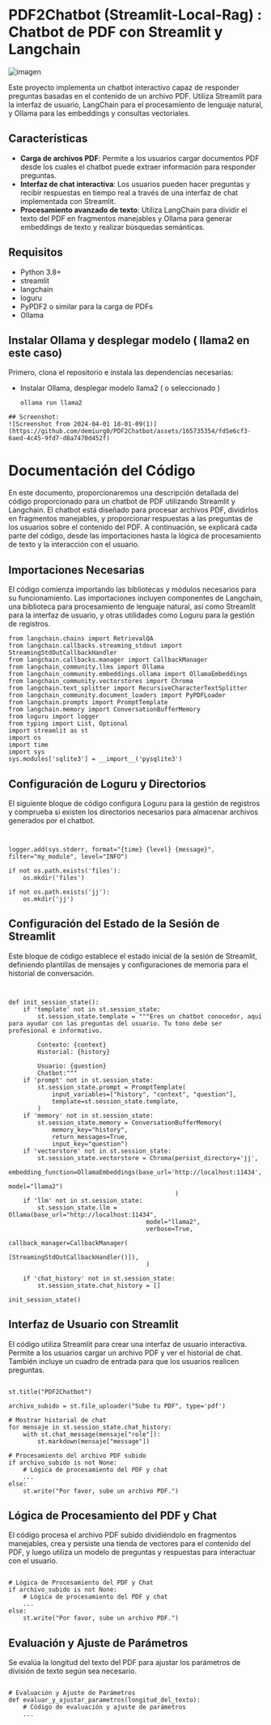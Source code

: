 # PDF2Chatbot (Streamlit-Local-Rag) : Chatbot de PDF con Streamlit y Langchain
![imagen](https://github.com/demiurg0/PDF2Chatbot/assets/165735354/ce9e90ce-69bc-4132-8c83-4f4e695c35e4)

Este proyecto implementa un chatbot interactivo capaz de responder preguntas basadas en el contenido de un archivo PDF. Utiliza Streamlit para la interfaz de usuario, LangChain para el procesamiento de lenguaje natural, y Ollama para las embeddings y consultas vectoriales.

## Características

- **Carga de archivos PDF**: Permite a los usuarios cargar documentos PDF desde los cuales el chatbot puede extraer información para responder preguntas.
- **Interfaz de chat interactiva**: Los usuarios pueden hacer preguntas y recibir respuestas en tiempo real a través de una interfaz de chat implementada con Streamlit.
- **Procesamiento avanzado de texto**: Utiliza LangChain para dividir el texto del PDF en fragmentos manejables y Ollama para generar embeddings de texto y realizar búsquedas semánticas.

## Requisitos

- Python 3.8+
- streamlit
- langchain
- loguru
- PyPDF2 o similar para la carga de PDFs
- Ollama

## Instalar Ollama y desplegar modelo ( llama2 en este caso)

Primero, clona el repositorio e instala las dependencias necesarias:

- Instalar Ollama, desplegar modelo llama2 ( o seleccionado )
  
  ```
  ollama run llama2

```
## Screenshot:
![Screenshot from 2024-04-01 18-01-09(1)](https://github.com/demiurg0/PDF2Chatbot/assets/165735354/fd5e6cf3-6aed-4c45-9fd7-d8a7470d452f)
```



# Documentación del Código

En este documento, proporcionaremos una descripción detallada del código proporcionado para un chatbot de PDF utilizando Streamlit y Langchain. El chatbot está diseñado para procesar archivos PDF, dividirlos en fragmentos manejables, y proporcionar respuestas a las preguntas de los usuarios sobre el contenido del PDF. A continuación, se explicará cada parte del código, desde las importaciones hasta la lógica de procesamiento de texto y la interacción con el usuario.

## Importaciones Necesarias

El código comienza importando las bibliotecas y módulos necesarios para su funcionamiento. Las importaciones incluyen componentes de Langchain, una biblioteca para procesamiento de lenguaje natural, así como Streamlit para la interfaz de usuario, y otras utilidades como Loguru para la gestión de registros.

```
from langchain.chains import RetrievalQA
from langchain.callbacks.streaming_stdout import StreamingStdOutCallbackHandler
from langchain.callbacks.manager import CallbackManager
from langchain_community.llms import Ollama
from langchain_community.embeddings.ollama import OllamaEmbeddings
from langchain_community.vectorstores import Chroma
from langchain.text_splitter import RecursiveCharacterTextSplitter
from langchain_community.document_loaders import PyPDFLoader
from langchain.prompts import PromptTemplate
from langchain.memory import ConversationBufferMemory
from loguru import logger
from typing import List, Optional
import streamlit as st
import os
import time
import sys
sys.modules['sqlite3'] = __import__('pysqlite3')
```

## Configuración de Loguru y Directorios

El siguiente bloque de código configura Loguru para la gestión de registros y comprueba si existen los directorios necesarios para almacenar archivos generados por el chatbot.

```


logger.add(sys.stderr, format="{time} {level} {message}", filter="my_module", level="INFO")

if not os.path.exists('files'):
    os.mkdir('files')

if not os.path.exists('jj'):
    os.mkdir('jj')
```

## Configuración del Estado de la Sesión de Streamlit

Este bloque de código establece el estado inicial de la sesión de Streamlit, definiendo plantillas de mensajes y configuraciones de memoria para el historial de conversación.

```


def init_session_state():
    if 'template' not in st.session_state:
        st.session_state.template = """Eres un chatbot conocedor, aquí para ayudar con las preguntas del usuario. Tu tono debe ser profesional e informativo.

        Contexto: {context}
        Historial: {history}

        Usuario: {question}
        Chatbot:"""
    if 'prompt' not in st.session_state:
        st.session_state.prompt = PromptTemplate(
            input_variables=["history", "context", "question"],
            template=st.session_state.template,
        )
    if 'memory' not in st.session_state:
        st.session_state.memory = ConversationBufferMemory(
            memory_key="history",
            return_messages=True,
            input_key="question")
    if 'vectorstore' not in st.session_state:
        st.session_state.vectorstore = Chroma(persist_directory='jj',
                                              embedding_function=OllamaEmbeddings(base_url='http://localhost:11434',
                                                                                  model="llama2")
                                              )
    if 'llm' not in st.session_state:
        st.session_state.llm = Ollama(base_url="http://localhost:11434",
                                      model="llama2",
                                      verbose=True,
                                      callback_manager=CallbackManager(
                                          [StreamingStdOutCallbackHandler()]),
                                      )

    if 'chat_history' not in st.session_state:
        st.session_state.chat_history = []

init_session_state()
```
## Interfaz de Usuario con Streamlit

El código utiliza Streamlit para crear una interfaz de usuario interactiva. Permite a los usuarios cargar un archivo PDF y ver el historial de chat. También incluye un cuadro de entrada para que los usuarios realicen preguntas.

```

st.title("PDF2Chatbot")

archivo_subido = st.file_uploader("Sube tu PDF", type='pdf')

# Mostrar historial de chat
for mensaje in st.session_state.chat_history:
    with st.chat_message(mensaje["role"]):
        st.markdown(mensaje["message"])

# Procesamiento del archivo PDF subido
if archivo_subido is not None:
    # Lógica de procesamiento del PDF y chat
    ...
else:
    st.write("Por favor, sube un archivo PDF.")
```
## Lógica de Procesamiento del PDF y Chat

El código procesa el archivo PDF subido dividiéndolo en fragmentos manejables, crea y persiste una tienda de vectores para el contenido del PDF, y luego utiliza un modelo de preguntas y respuestas para interactuar con el usuario.

```

# Lógica de Procesamiento del PDF y Chat
if archivo_subido is not None:
    # Lógica de procesamiento del PDF y chat
    ...
else:
    st.write("Por favor, sube un archivo PDF.")
```
## Evaluación y Ajuste de Parámetros

Se evalúa la longitud del texto del PDF para ajustar los parámetros de división de texto según sea necesario.

```

# Evaluación y Ajuste de Parámetros
def evaluar_y_ajustar_parametros(longitud_del_texto):
    # Código de evaluación y ajuste de parámetros
    ...
```
